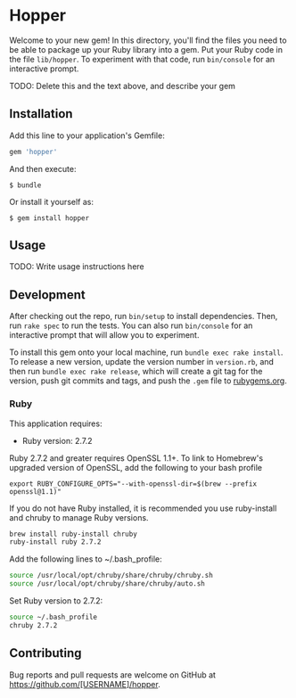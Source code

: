 # Hopper

Welcome to your new gem! In this directory, you'll find the files you need to be able to package up your Ruby library into a gem. Put your Ruby code in the file `lib/hopper`. To experiment with that code, run `bin/console` for an interactive prompt.

TODO: Delete this and the text above, and describe your gem

## Installation

Add this line to your application's Gemfile:

```ruby
gem 'hopper'
```

And then execute:

    $ bundle

Or install it yourself as:

    $ gem install hopper

## Usage

TODO: Write usage instructions here

## Development

After checking out the repo, run `bin/setup` to install dependencies. Then, run `rake spec` to run the tests. You can also run `bin/console` for an interactive prompt that will allow you to experiment.

To install this gem onto your local machine, run `bundle exec rake install`. To release a new version, update the version number in `version.rb`, and then run `bundle exec rake release`, which will create a git tag for the version, push git commits and tags, and push the `.gem` file to [rubygems.org](https://rubygems.org).

### Ruby

This application requires:

*   Ruby version: 2.7.2

Ruby 2.7.2 and greater requires OpenSSL 1.1+. To link to Homebrew's upgraded version of OpenSSL, add the following to your bash profile

```shell script
export RUBY_CONFIGURE_OPTS="--with-openssl-dir=$(brew --prefix openssl@1.1)"
```

If you do not have Ruby installed, it is recommended you use ruby-install and chruby to manage Ruby versions.

```bash
brew install ruby-install chruby
ruby-install ruby 2.7.2
```

Add the following lines to ~/.bash_profile:

```bash
source /usr/local/opt/chruby/share/chruby/chruby.sh
source /usr/local/opt/chruby/share/chruby/auto.sh
```

Set Ruby version to 2.7.2:

```bash
source ~/.bash_profile
chruby 2.7.2
```

## Contributing

Bug reports and pull requests are welcome on GitHub at https://github.com/[USERNAME]/hopper.
